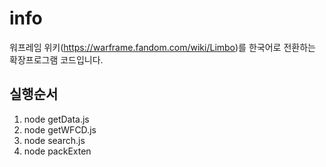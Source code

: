 # info
워프레임 위키(https://warframe.fandom.com/wiki/Limbo)를 한국어로 전환하는 확장프로그램 코드입니다.


## 실행순서
1. node getData.js
2. node getWFCD.js
3. node search.js
4. node packExten